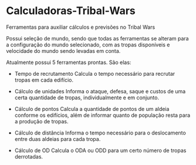 Calculadoras-Tribal-Wars
========================

Ferramentas para auxiliar cálculos e previsões no Tribal Wars

Possui seleção de mundo, sendo que todas as ferramentas se alteram para a configuração do mundo selecionado, com as
tropas disponíveis e velocidade do mundo sendo levadas em conta.

Atualmente possui 5 ferramentas prontas. São elas:

- Tempo de recrutamento
    Calcula o tempo necessário para recrutar tropas em cada edifício.

- Cálculo de unidades
    Informa o ataque, defesa, saque e custos de uma certa quantidade de tropas, individualmente e em conjunto.
    
- Cálculo de pontos
    Calcula a quantidade de pontos de um aldeia conforme os edifícios, além de informar quanto de população resta para
    a produção de tropas.
    
- Cálculo de distância
    Informa o tempo necessário para o deslocamento entre duas aldeias para cada tropa.
    
- Cálculo de OD
    Calcula o ODA ou ODD para um certo número de tropas derrotadas.
